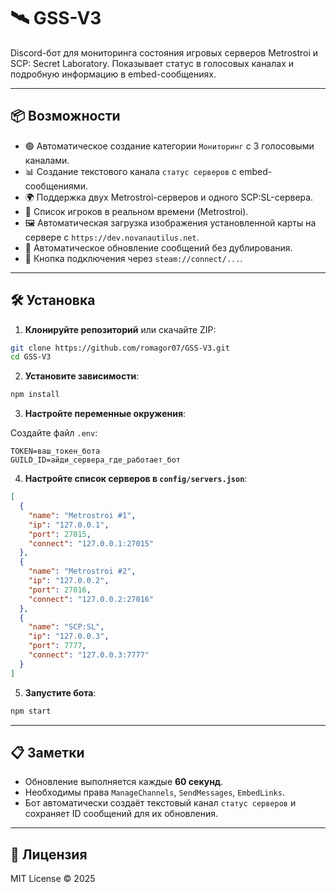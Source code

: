 # 🛰️ GSS-V3

Discord-бот для мониторинга состояния игровых серверов Metrostroi и SCP: Secret Laboratory. Показывает статус в голосовых каналах и подробную информацию в embed-сообщениях.

---

## 📦 Возможности

- 🟢 Автоматическое создание категории `Мониторинг` с 3 голосовыми каналами.
- 📊 Создание текстового канала `статус серверов` с embed-сообщениями.
- 🌍 Поддержка двух Metrostroi-серверов и одного SCP:SL-сервера.
- 👥 Список игроков в реальном времени (Metrostroi).
- 🖼️ Автоматическая загрузка изображения установленной карты на сервере с `https://dev.novanautilus.net`.
- 🔁 Автоматическое обновление сообщений без дублирования.
- 🔗 Кнопка подключения через `steam://connect/...`.

---

## 🛠️ Установка

1. **Клонируйте репозиторий** или скачайте ZIP:

```bash
git clone https://github.com/romagor07/GSS-V3.git
cd GSS-V3
```

2. **Установите зависимости**:

```bash
npm install
```

3. **Настройте переменные окружения**:

Создайте файл `.env`:

```env
TOKEN=ваш_токен_бота
GUILD_ID=айди_сервера_где_работает_бот
```

4. **Настройте список серверов в `config/servers.json`**:

```json
[
  {
    "name": "Metrostroi #1",
    "ip": "127.0.0.1",
    "port": 27015,
    "connect": "127.0.0.1:27015"
  },
  {
    "name": "Metrostroi #2",
    "ip": "127.0.0.2",
    "port": 27016,
    "connect": "127.0.0.2:27016"
  },
  {
    "name": "SCP:SL",
    "ip": "127.0.0.3",
    "port": 7777,
    "connect": "127.0.0.3:7777"
  }
]
```

5. **Запустите бота**:

```bash
npm start
```

---

## 📋 Заметки

- Обновление выполняется каждые **60 секунд**.
- Необходимы права `ManageChannels`, `SendMessages`, `EmbedLinks`.
- Бот автоматически создаёт текстовый канал `статус серверов` и сохраняет ID сообщений для их обновления.

---

## 📃 Лицензия

MIT License © 2025
